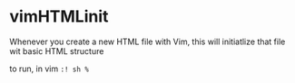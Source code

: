 # vimHTMLinit

Whenever you create a new HTML file with Vim, this will initiatlize that file wit basic HTML structure

to run, in vim `:! sh %`
